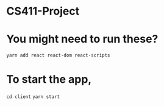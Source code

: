 # CS411-Project

# You might need to run these?
`yarn add react react-dom react-scripts`

# To start the app,
`cd client`
`yarn start`
